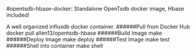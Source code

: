 #opentsdb-hbase-docker: Standalone OpenTsdb docker image, Hbase included!

A well organized influxdb docker container.
######Pull from Docker Hub
    docker pull allen13/opentsdb-hbase
######Build Image
    make
######Deploy Image
    make deploy
######Test Image
    make test
######Shell into container
    make shell
